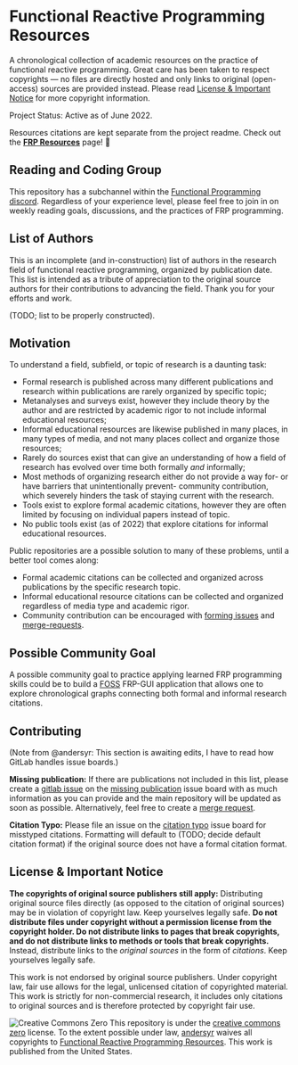 # Functional Reactive Programming Resources
A chronological collection of academic resources on the practice of functional reactive programming. Great care has been taken to respect copyrights — no files are directly hosted and only links to original (open-access) sources are provided instead. Please read [License & Important Notice](https://gitlab.com/andersyr/frp-resources#license-important-notice) for more copyright information.

Project Status: Active as of June 2022.

Resources citations are kept separate from the project readme. Check out the **[FRP Resources](https://gitlab.com/andersyr/frp-resources/-/blob/main/frp-resources-page.md)** page! 🎉

## Reading and Coding Group
This repository has a subchannel within the [Functional Programming discord](https://discord.gg/EYyhYrr2gF). Regardless of your experience level, please feel free to join in on weekly reading goals, discussions, and the practices of FRP programming.

## List of Authors
This is an incomplete (and in-construction) list of authors in the research field of functional reactive programming, organized by publication date. This list is intended as a tribute of appreciation to the original source authors for their contributions to advancing the field. Thank you for your efforts and work.

(TODO; list to be properly constructed).

## Motivation
To understand a field, subfield, or topic of research is a daunting task:

- Formal research is published across many different publications and research within publications are rarely organized by specific topic;
- Metanalyses and surveys exist, however they include theory by the author and are restricted by academic rigor to not include informal educational resources;
- Informal educational resources are likewise published in many places, in many types of media, and not many places collect and organize those resources;
- Rarely do sources exist that can give an understanding of how a field of research has evolved over time both formally *and* informally;
- Most methods of organizing research either do not provide a way for- or have barriers that unintentionally prevent- community contribution, which severely hinders the task of staying current with the research.
- Tools exist to explore formal academic citations, however they are often limited by focusing on individual papers instead of topic.
- No public tools exist (as of 2022) that explore citations for informal educational resources.

Public repositories are a possible solution to many of these problems, until a better tool comes along: 
- Formal academic citations can be collected and organized across publications by the specific research topic.
- Informal educational resource citations can be collected and organized regardless of media type and academic rigor.
- Community contribution can be encouraged with [forming issues](https://docs.gitlab.com/ee/user/project/issues/managing_issues.html) and [merge-requests](https://docs.gitlab.com/ee/user/project/merge_requests/creating_merge_requests.html).

## Possible Community Goal
A possible community goal to practice applying learned FRP programming skills could be to build a [FOSS](https://en.wikipedia.org/wiki/Free_and_open-source_software) FRP-GUI application that allows one to explore chronological graphs connecting both formal and informal research citations.

## Contributing
(Note from @andersyr: This section is awaiting edits, I have to read how GitLab handles issue boards.)

**Missing publication:** If there are publications not included in this list, please create a [gitlab issue](https://docs.gitlab.com/ee/user/project/issues/managing_issues.html#from-an-issue-board) on the [missing publication]() issue board with as much information as you can provide and the main repository will be updated as soon as possible. Alternatively, feel free to create a [merge request](https://docs.gitlab.com/ee/user/project/merge_requests/creating_merge_requests.html).

**Citation Typo:** Please file an issue on the [citation typo]() issue board for misstyped citations. Formatting will default to (TODO; decide default citation format) if the original source does not have a formal citation format.

## License & Important Notice
**The copyrights of original source publishers still apply:** Distributing original source files directly (as opposed to the citation of original sources) may be in violation of copyright law. Keep yourselves legally safe. **Do not distribute files under copyright without a permission license from the copyright holder. Do not distribute links to pages that break copyrights, and do not distribute links to methods or tools that break copyrights.** Instead, distribute links to the *original sources* in the form of *citations*. Keep yourselves legally safe.

This work is not endorsed by original source publishers. Under copyright law, fair use allows for the legal, unlicensed citation of copyrighted material. This work is strictly for non-commercial research, it includes only citations to original sources and is therefore protected by copyright fair use.

![Creative Commons Zero](https://i.creativecommons.org/p/zero/1.0/88x31.png) This repository is under the [creative commons zero](http://creativecommons.org/publicdomain/zero/1.0/) license. To the extent possible under law, [andersyr](https://gitlab.com/andersyr) waives all copyrights to [Functional Reactive Programming Resources](https://gitlab.com/andersyr/frp-resources). This work is published from the United States.
